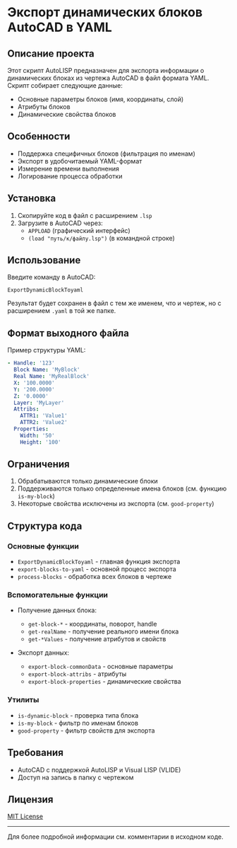 # Экспорт динамических блоков AutoCAD в YAML

## Описание проекта
Этот скрипт AutoLISP предназначен для экспорта информации о динамических блоках из чертежа AutoCAD в файл формата YAML. Скрипт собирает следующие данные:
- Основные параметры блоков (имя, координаты, слой)
- Атрибуты блоков
- Динамические свойства блоков

## Особенности
- Поддержка специфичных блоков (фильтрация по именам)
- Экспорт в удобочитаемый YAML-формат
- Измерение времени выполнения
- Логирование процесса обработки

## Установка
1. Скопируйте код в файл с расширением `.lsp`
2. Загрузите в AutoCAD через:
   - `APPLOAD` (графический интерфейс)
   - `(load "путь/к/файлу.lsp")` (в командной строке)

## Использование
Введите команду в AutoCAD:
```
ExportDynamicBlockToyaml
```

Результат будет сохранен в файл с тем же именем, что и чертеж, но с расширением `.yaml` в той же папке.

## Формат выходного файла
Пример структуры YAML:
```yaml
- Handle: '123'
  Block Name: 'MyBlock'
  Real Name: 'MyRealBlock'
  X: '100.0000'
  Y: '200.0000'
  Z: '0.0000'
  Layer: 'MyLayer'
  Attribs:
    ATTR1: 'Value1'
    ATTR2: 'Value2'
  Properties:
    Width: '50'
    Height: '100'
```

## Ограничения
1. Обрабатываются только динамические блоки
2. Поддерживаются только определенные имена блоков (см. функцию `is-my-block`)
3. Некоторые свойства исключены из экспорта (см. `good-property`)

## Структура кода
### Основные функции
- `ExportDynamicBlockToyaml` - главная функция экспорта
- `export-blocks-to-yaml` - основной процесс экспорта
- `process-blocks` - обработка всех блоков в чертеже

### Вспомогательные функции
- Получение данных блока:
  - `get-block-*` - координаты, поворот, handle
  - `get-realName` - получение реального имени блока
  - `get-*Values` - получение атрибутов и свойств

- Экспорт данных:
  - `export-block-commonData` - основные параметры
  - `export-block-attribs` - атрибуты
  - `export-block-properties` - динамические свойства

### Утилиты
- `is-dynamic-block` - проверка типа блока
- `is-my-block` - фильтр по именам блоков
- `good-property` - фильтр свойств для экспорта

## Требования
- AutoCAD с поддержкой AutoLISP и Visual LISP (VLIDE)
- Доступ на запись в папку с чертежом

## Лицензия
[MIT License](LICENSE)

---

Для более подробной информации см. комментарии в исходном коде.
